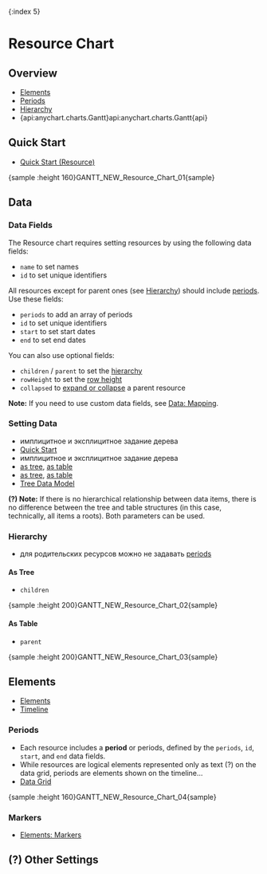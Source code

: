 {:index 5}
# Resource Chart

## Overview

* [Elements](Elements)
* [Periods](#periods)
* [Hierarchy](#hierarchy)
* {api:anychart.charts.Gantt}api:anychart.charts.Gantt{api}

## Quick Start

* [Quick Start (Resource)](Quick_Start_\(Resource\))

{sample :height 160}GANTT\_NEW\_Resource\_Chart\_01{sample}

## Data

### Data Fields

The Resource chart requires setting resources by using the following data fields:

* `name` to set names
* `id` to set unique identifiers

All resources except for parent ones (see [Hierarchy](#hierarchy)) should include [periods](#periods). Use these fields:

* `periods` to add an array of periods
* `id` to set unique identifiers
* `start` to set start dates
* `end` to set end dates

You can also use optional fields:

* `children` / `parent` to set the [hierarchy](#hierarchy)
* `rowHeight` to set the [row height](Basic_Settings#header_and_row_height)
* `collapsed` to [expand or collapse](Basic_Settings#navigation) a parent resource

**Note:** If you need to use custom data fields, see [Data: Mapping](Data#mapping).

### Setting Data

* имплицитное и эксплицитное задание дерева
* [Quick Start](#quick_start)
* имплицитное и эксплицитное задание дерева
* [as tree](#as_tree), [as table](#as_table)
* [as tree](#as_table), [as table](#as_table)
* [Tree Data Model](../Working_with_Data/Tree_Data_Model)

**(?) Note:** If there is no hierarchical relationship between data items, there is no difference between the tree and table structures (in this case, technically, all items a roots). Both parameters can be used.

### Hierarchy

* для родительских ресурсов можно не задавать [periods](#periods)

#### As Tree

* `children`

{sample :height 200}GANTT\_NEW\_Resource\_Chart\_02{sample}

#### As Table

* `parent`

{sample :height 200}GANTT\_NEW\_Resource\_Chart\_03{sample}

## Elements

* [Elements](Elements)
* [Timeline](Timeline)

### Periods

* Each resource includes a **period** or periods, defined by the `periods`, `id`, `start`, and `end` data fields.
* While resources are logical elements represented only as text (?) on the data grid, periods are elements shown on the timeline...
* [Data Grid](#data_grid)

{sample :height 160}GANTT\_NEW\_Resource\_Chart\_04{sample}

### Markers

* [Elements: Markers](Elements#markers)

## (?) Other Settings